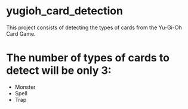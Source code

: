 # yugioh_card_detection
This project consists of detecting the types of cards from the Yu-Gi-Oh Card Game.

# The number of types of cards to detect will be only 3:

- Monster
- Spell
- Trap
